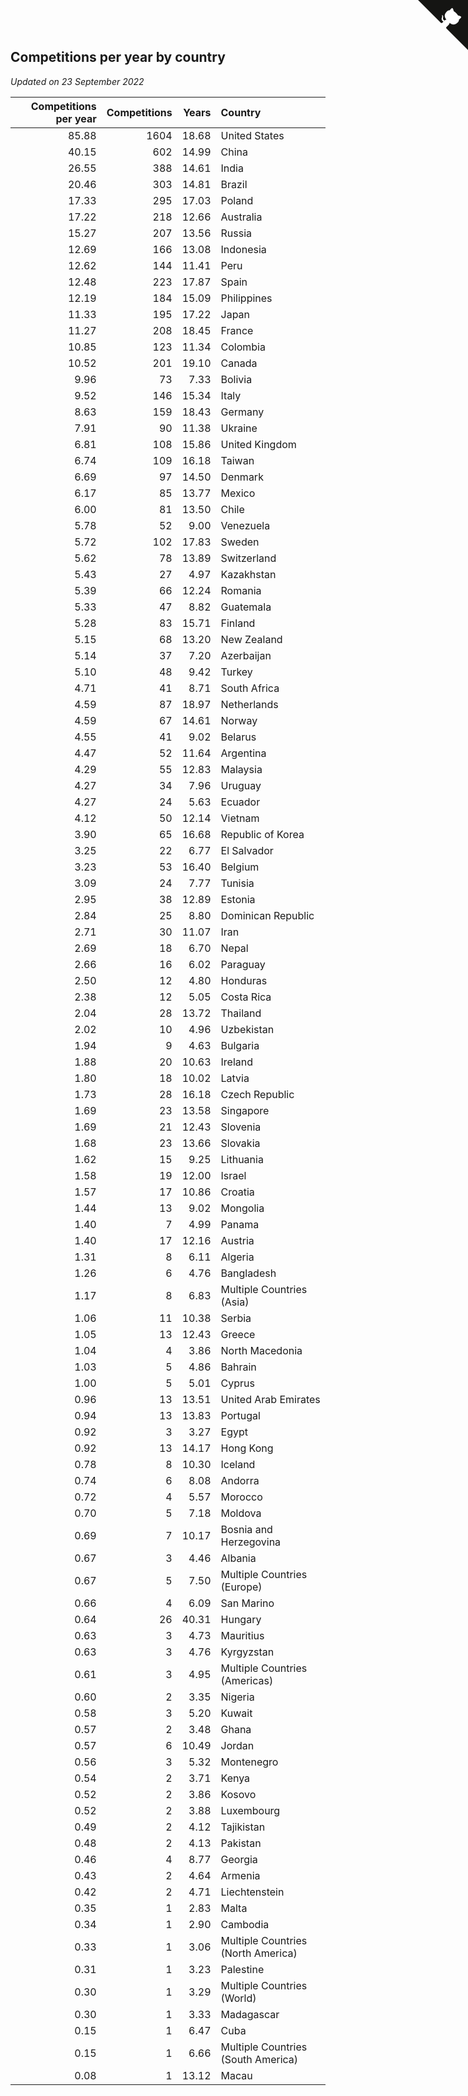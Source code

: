 ## Competitions per year by country

*Updated on 23 September 2022*

| Competitions per year | Competitions | Years | Country |
| ---: | ---: | ---: | :--- |
| 85.88 | 1604 | 18.68 | United States |
| 40.15 | 602 | 14.99 | China |
| 26.55 | 388 | 14.61 | India |
| 20.46 | 303 | 14.81 | Brazil |
| 17.33 | 295 | 17.03 | Poland |
| 17.22 | 218 | 12.66 | Australia |
| 15.27 | 207 | 13.56 | Russia |
| 12.69 | 166 | 13.08 | Indonesia |
| 12.62 | 144 | 11.41 | Peru |
| 12.48 | 223 | 17.87 | Spain |
| 12.19 | 184 | 15.09 | Philippines |
| 11.33 | 195 | 17.22 | Japan |
| 11.27 | 208 | 18.45 | France |
| 10.85 | 123 | 11.34 | Colombia |
| 10.52 | 201 | 19.10 | Canada |
| 9.96 | 73 | 7.33 | Bolivia |
| 9.52 | 146 | 15.34 | Italy |
| 8.63 | 159 | 18.43 | Germany |
| 7.91 | 90 | 11.38 | Ukraine |
| 6.81 | 108 | 15.86 | United Kingdom |
| 6.74 | 109 | 16.18 | Taiwan |
| 6.69 | 97 | 14.50 | Denmark |
| 6.17 | 85 | 13.77 | Mexico |
| 6.00 | 81 | 13.50 | Chile |
| 5.78 | 52 | 9.00 | Venezuela |
| 5.72 | 102 | 17.83 | Sweden |
| 5.62 | 78 | 13.89 | Switzerland |
| 5.43 | 27 | 4.97 | Kazakhstan |
| 5.39 | 66 | 12.24 | Romania |
| 5.33 | 47 | 8.82 | Guatemala |
| 5.28 | 83 | 15.71 | Finland |
| 5.15 | 68 | 13.20 | New Zealand |
| 5.14 | 37 | 7.20 | Azerbaijan |
| 5.10 | 48 | 9.42 | Turkey |
| 4.71 | 41 | 8.71 | South Africa |
| 4.59 | 87 | 18.97 | Netherlands |
| 4.59 | 67 | 14.61 | Norway |
| 4.55 | 41 | 9.02 | Belarus |
| 4.47 | 52 | 11.64 | Argentina |
| 4.29 | 55 | 12.83 | Malaysia |
| 4.27 | 34 | 7.96 | Uruguay |
| 4.27 | 24 | 5.63 | Ecuador |
| 4.12 | 50 | 12.14 | Vietnam |
| 3.90 | 65 | 16.68 | Republic of Korea |
| 3.25 | 22 | 6.77 | El Salvador |
| 3.23 | 53 | 16.40 | Belgium |
| 3.09 | 24 | 7.77 | Tunisia |
| 2.95 | 38 | 12.89 | Estonia |
| 2.84 | 25 | 8.80 | Dominican Republic |
| 2.71 | 30 | 11.07 | Iran |
| 2.69 | 18 | 6.70 | Nepal |
| 2.66 | 16 | 6.02 | Paraguay |
| 2.50 | 12 | 4.80 | Honduras |
| 2.38 | 12 | 5.05 | Costa Rica |
| 2.04 | 28 | 13.72 | Thailand |
| 2.02 | 10 | 4.96 | Uzbekistan |
| 1.94 | 9 | 4.63 | Bulgaria |
| 1.88 | 20 | 10.63 | Ireland |
| 1.80 | 18 | 10.02 | Latvia |
| 1.73 | 28 | 16.18 | Czech Republic |
| 1.69 | 23 | 13.58 | Singapore |
| 1.69 | 21 | 12.43 | Slovenia |
| 1.68 | 23 | 13.66 | Slovakia |
| 1.62 | 15 | 9.25 | Lithuania |
| 1.58 | 19 | 12.00 | Israel |
| 1.57 | 17 | 10.86 | Croatia |
| 1.44 | 13 | 9.02 | Mongolia |
| 1.40 | 7 | 4.99 | Panama |
| 1.40 | 17 | 12.16 | Austria |
| 1.31 | 8 | 6.11 | Algeria |
| 1.26 | 6 | 4.76 | Bangladesh |
| 1.17 | 8 | 6.83 | Multiple Countries (Asia) |
| 1.06 | 11 | 10.38 | Serbia |
| 1.05 | 13 | 12.43 | Greece |
| 1.04 | 4 | 3.86 | North Macedonia |
| 1.03 | 5 | 4.86 | Bahrain |
| 1.00 | 5 | 5.01 | Cyprus |
| 0.96 | 13 | 13.51 | United Arab Emirates |
| 0.94 | 13 | 13.83 | Portugal |
| 0.92 | 3 | 3.27 | Egypt |
| 0.92 | 13 | 14.17 | Hong Kong |
| 0.78 | 8 | 10.30 | Iceland |
| 0.74 | 6 | 8.08 | Andorra |
| 0.72 | 4 | 5.57 | Morocco |
| 0.70 | 5 | 7.18 | Moldova |
| 0.69 | 7 | 10.17 | Bosnia and Herzegovina |
| 0.67 | 3 | 4.46 | Albania |
| 0.67 | 5 | 7.50 | Multiple Countries (Europe) |
| 0.66 | 4 | 6.09 | San Marino |
| 0.64 | 26 | 40.31 | Hungary |
| 0.63 | 3 | 4.73 | Mauritius |
| 0.63 | 3 | 4.76 | Kyrgyzstan |
| 0.61 | 3 | 4.95 | Multiple Countries (Americas) |
| 0.60 | 2 | 3.35 | Nigeria |
| 0.58 | 3 | 5.20 | Kuwait |
| 0.57 | 2 | 3.48 | Ghana |
| 0.57 | 6 | 10.49 | Jordan |
| 0.56 | 3 | 5.32 | Montenegro |
| 0.54 | 2 | 3.71 | Kenya |
| 0.52 | 2 | 3.86 | Kosovo |
| 0.52 | 2 | 3.88 | Luxembourg |
| 0.49 | 2 | 4.12 | Tajikistan |
| 0.48 | 2 | 4.13 | Pakistan |
| 0.46 | 4 | 8.77 | Georgia |
| 0.43 | 2 | 4.64 | Armenia |
| 0.42 | 2 | 4.71 | Liechtenstein |
| 0.35 | 1 | 2.83 | Malta |
| 0.34 | 1 | 2.90 | Cambodia |
| 0.33 | 1 | 3.06 | Multiple Countries (North America) |
| 0.31 | 1 | 3.23 | Palestine |
| 0.30 | 1 | 3.29 | Multiple Countries (World) |
| 0.30 | 1 | 3.33 | Madagascar |
| 0.15 | 1 | 6.47 | Cuba |
| 0.15 | 1 | 6.66 | Multiple Countries (South America) |
| 0.08 | 1 | 13.12 | Macau |


<a href="https://github.com/JustinTimeCuber/wca_statistics" class="github-corner" aria-label="View source on Github"><svg width="80" height="80" viewBox="0 0 250 250" style="fill:#151513; color:#fff; position: absolute; top: 0; border: 0; right: 0;" aria-hidden="true"><path d="M0,0 L115,115 L130,115 L142,142 L250,250 L250,0 Z"></path><path d="M128.3,109.0 C113.8,99.7 119.0,89.6 119.0,89.6 C122.0,82.7 120.5,78.6 120.5,78.6 C119.2,72.0 123.4,76.3 123.4,76.3 C127.3,80.9 125.5,87.3 125.5,87.3 C122.9,97.6 130.6,101.9 134.4,103.2" fill="currentColor" style="transform-origin: 130px 106px;" class="octo-arm"></path><path d="M115.0,115.0 C114.9,115.1 118.7,116.5 119.8,115.4 L133.7,101.6 C136.9,99.2 139.9,98.4 142.2,98.6 C133.8,88.0 127.5,74.4 143.8,58.0 C148.5,53.4 154.0,51.2 159.7,51.0 C160.3,49.4 163.2,43.6 171.4,40.1 C171.4,40.1 176.1,42.5 178.8,56.2 C183.1,58.6 187.2,61.8 190.9,65.4 C194.5,69.0 197.7,73.2 200.1,77.6 C213.8,80.2 216.3,84.9 216.3,84.9 C212.7,93.1 206.9,96.0 205.4,96.6 C205.1,102.4 203.0,107.8 198.3,112.5 C181.9,128.9 168.3,122.5 157.7,114.1 C157.9,116.9 156.7,120.9 152.7,124.9 L141.0,136.5 C139.8,137.7 141.6,141.9 141.8,141.8 Z" fill="currentColor" class="octo-body"></path></svg></a><style>.github-corner:hover .octo-arm{animation:octocat-wave 560ms ease-in-out}@keyframes octocat-wave{0%,100%{transform:rotate(0)}20%,60%{transform:rotate(-25deg)}40%,80%{transform:rotate(10deg)}}@media (max-width:500px){.github-corner:hover .octo-arm{animation:none}.github-corner .octo-arm{animation:octocat-wave 560ms ease-in-out}}</style>
